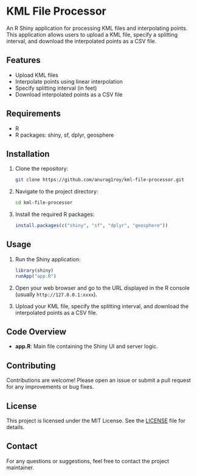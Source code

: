 # KML File Processor

An R Shiny application for processing KML files and interpolating points. This application allows users to upload a KML file, specify a splitting interval, and download the interpolated points as a CSV file.

## Features

- Upload KML files
- Interpolate points using linear interpolation
- Specify splitting interval (in feet)
- Download interpolated points as a CSV file

## Requirements

- R
- R packages: shiny, sf, dplyr, geosphere

## Installation

1. Clone the repository:

    ```bash
    git clone https://github.com/anurag1roy/kml-file-processor.git
    ```

2. Navigate to the project directory:

    ```bash
    cd kml-file-processor
    ```

3. Install the required R packages:

    ```R
    install.packages(c("shiny", "sf", "dplyr", "geosphere"))
    ```

## Usage

1. Run the Shiny application:

    ```R
    library(shiny)
    runApp("app.R")
    ```

2. Open your web browser and go to the URL displayed in the R console (usually `http://127.0.0.1:xxxx`).

3. Upload your KML file, specify the splitting interval, and download the interpolated points as a CSV file.

## Code Overview

- **app.R**: Main file containing the Shiny UI and server logic.

## Contributing

Contributions are welcome! Please open an issue or submit a pull request for any improvements or bug fixes.

## License

This project is licensed under the MIT License. See the [LICENSE](LICENSE) file for details.

## Contact

For any questions or suggestions, feel free to contact the project maintainer.

